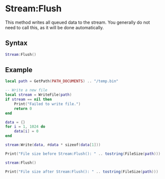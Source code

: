 # Stream:Flush

This method writes all queued data to the stream. You generally do not need to call this, as it will be done automatically.

## Syntax

```lua
Stream:Flush()
```

## Example

```lua
local path = GetPath(PATH_DOCUMENTS) .. "/temp.bin"

-- Write a new file
local stream = WriteFile(path)
if stream == nil then
    Print("Failed to write file.")
    return 0
end

data = {}
for i = 1, 1024 do
    data[i] = 0
end

stream:Write(data, #data * sizeof(data[1]))

Print("File size before Stream:Flush(): " .. tostring(FileSize(path)))

stream:Flush()

Print("File size after Stream:Flush(): " .. tostring(FileSize(path)))
```